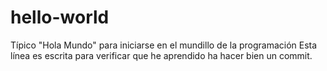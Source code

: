 # hello-world
Típico "Hola Mundo" para iniciarse en el mundillo de la programación
Esta línea es escrita para verificar que he aprendido ha hacer bien un commit.
